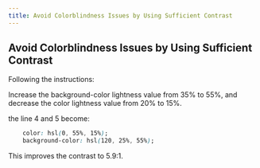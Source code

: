 ```yaml
---
title: Avoid Colorblindness Issues by Using Sufficient Contrast
---
```

## Avoid Colorblindness Issues by Using Sufficient Contrast


Following the instructions:

Increase the background-color lightness value from 35% to 55%, and decrease the color lightness value from 20% to 15%. 

the line 4 and 5 become:

```css
    color: hsl(0, 55%, 15%);
    background-color: hsl(120, 25%, 55%);
```
This improves the contrast to 5.9:1.
